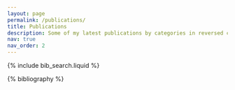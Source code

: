 ```yaml
---
layout: page
permalink: /publications/
title: Publications
description: Some of my latest publications by categories in reversed chronological order. generated by jekyll-scholar. To have a exhaustive list please consut my <a href="https://scholar.google.com/citations?user=14UikFkAAAAJ&hl=en&oi=ao" target="_blanck">google scholar</a>.
nav: true
nav_order: 2
---
```


<!-- _pages/publications.md -->

<!-- Bibsearch Feature -->

{% include bib_search.liquid %}

<div class="publications">

{% bibliography %}

</div>
